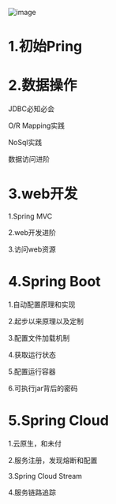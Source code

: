 

![image](https://github.com/user-attachments/assets/c3d47bbc-a58a-4643-b169-00623aae63b4)

# 1.初始Pring

# 2.数据操作

JDBC必知必会

O/R Mapping实践

NoSql实践

数据访问进阶

# 3.web开发

1.Spring MVC

2.web开发进阶

3.访问web资源

# 4.Spring Boot

1.自动配置原理和实现

2.起步以来原理以及定制

3.配置文件加载机制

4.获取运行状态

5.配置运行容器

6.可执行jar背后的密码

# 5.Spring Cloud

1.云原生，和未付

2.服务注册，发现熔断和配置

3.Spring Cloud Stream

4.服务链路追踪





